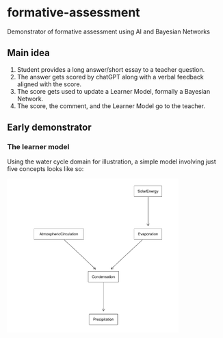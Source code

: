 # formative-assessment
Demonstrator of formative assessment using AI and Bayesian Networks

## Main idea

1. Student provides a long answer/short essay to a teacher question. 
2. The answer gets scored by chatGPT along with a verbal feedback aligned with the score. 
3. The score gets used to update a Learner Model, formally a Bayesian Network. 
4. The score, the comment, and the Learner Model go to the teacher.

## Early demonstrator

### The learner model

Using the water cycle domain for illustration, a simple model involving just five concepts looks like so:

<img src="media/water_cycle_dag.png" alt="Sample Image" width="400"/>



